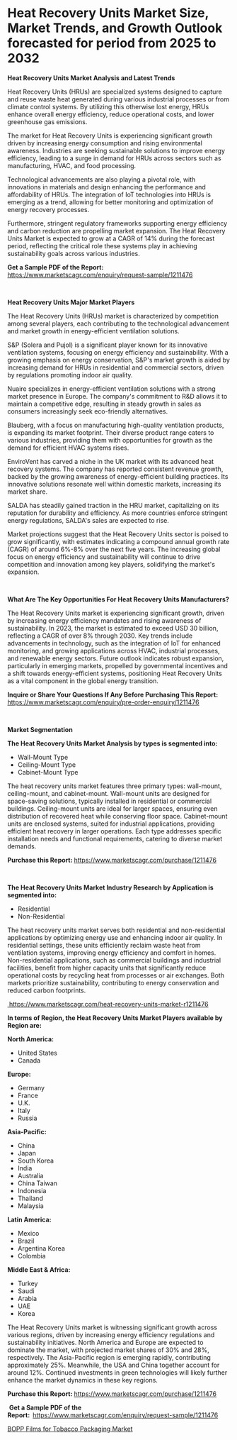 <p><h1>Heat Recovery Units Market Size, Market Trends, and Growth Outlook forecasted for period from 2025 to 2032</h1></p><p><strong>Heat Recovery Units Market Analysis and Latest Trends</strong></p>
<p><p>Heat Recovery Units (HRUs) are specialized systems designed to capture and reuse waste heat generated during various industrial processes or from climate control systems. By utilizing this otherwise lost energy, HRUs enhance overall energy efficiency, reduce operational costs, and lower greenhouse gas emissions. </p><p>The market for Heat Recovery Units is experiencing significant growth driven by increasing energy consumption and rising environmental awareness. Industries are seeking sustainable solutions to improve energy efficiency, leading to a surge in demand for HRUs across sectors such as manufacturing, HVAC, and food processing. </p><p>Technological advancements are also playing a pivotal role, with innovations in materials and design enhancing the performance and affordability of HRUs. The integration of IoT technologies into HRUs is emerging as a trend, allowing for better monitoring and optimization of energy recovery processes. </p><p>Furthermore, stringent regulatory frameworks supporting energy efficiency and carbon reduction are propelling market expansion. The Heat Recovery Units Market is expected to grow at a CAGR of 14% during the forecast period, reflecting the critical role these systems play in achieving sustainability goals across various industries.</p></p>
<p><strong>Get a Sample PDF of the Report:&nbsp;</strong> <a href="https://www.marketscagr.com/enquiry/request-sample/1211476?utm_campaign=2454&utm_medium=2&utm_source=Github&utm_content=ia&utm_term=24032025&utm_id=heat-recovery-units">https://www.marketscagr.com/enquiry/request-sample/1211476</a></p>
<p>&nbsp;</p>
<p><strong>Heat Recovery Units Major Market Players</strong></p>
<p><p>The Heat Recovery Units (HRUs) market is characterized by competition among several players, each contributing to the technological advancement and market growth in energy-efficient ventilation solutions.</p><p>S&P (Solera and Pujol) is a significant player known for its innovative ventilation systems, focusing on energy efficiency and sustainability. With a growing emphasis on energy conservation, S&P's market growth is aided by increasing demand for HRUs in residential and commercial sectors, driven by regulations promoting indoor air quality.</p><p>Nuaire specializes in energy-efficient ventilation solutions with a strong market presence in Europe. The company's commitment to R&D allows it to maintain a competitive edge, resulting in steady growth in sales as consumers increasingly seek eco-friendly alternatives.</p><p>Blauberg, with a focus on manufacturing high-quality ventilation products, is expanding its market footprint. Their diverse product range caters to various industries, providing them with opportunities for growth as the demand for efficient HVAC systems rises.</p><p>EnviroVent has carved a niche in the UK market with its advanced heat recovery systems. The company has reported consistent revenue growth, backed by the growing awareness of energy-efficient building practices. Its innovative solutions resonate well within domestic markets, increasing its market share.</p><p>SALDA has steadily gained traction in the HRU market, capitalizing on its reputation for durability and efficiency. As more countries enforce stringent energy regulations, SALDA's sales are expected to rise.</p><p>Market projections suggest that the Heat Recovery Units sector is poised to grow significantly, with estimates indicating a compound annual growth rate (CAGR) of around 6%-8% over the next five years. The increasing global focus on energy efficiency and sustainability will continue to drive competition and innovation among key players, solidifying the market's expansion.</p></p>
<p>&nbsp;</p>
<p><strong>What Are The Key Opportunities For Heat Recovery Units Manufacturers?</strong></p>
<p><p>The Heat Recovery Units market is experiencing significant growth, driven by increasing energy efficiency mandates and rising awareness of sustainability. In 2023, the market is estimated to exceed USD 30 billion, reflecting a CAGR of over 8% through 2030. Key trends include advancements in technology, such as the integration of IoT for enhanced monitoring, and growing applications across HVAC, industrial processes, and renewable energy sectors. Future outlook indicates robust expansion, particularly in emerging markets, propelled by governmental incentives and a shift towards energy-efficient systems, positioning Heat Recovery Units as a vital component in the global energy transition.</p></p>
<p><strong>Inquire or Share Your Questions If Any Before Purchasing This Report:</strong> <a href="https://www.marketscagr.com/enquiry/pre-order-enquiry/1211476?utm_campaign=2454&utm_medium=2&utm_source=Github&utm_content=ia&utm_term=24032025&utm_id=heat-recovery-units">https://www.marketscagr.com/enquiry/pre-order-enquiry/1211476</a></p>
<p>&nbsp;</p>
<p><strong>Market Segmentation</strong></p>
<p><strong>The Heat Recovery Units Market Analysis by types is segmented into:</strong></p>
<p><ul><li>Wall-Mount Type</li><li>Ceiling-Mount Type</li><li>Cabinet-Mount Type</li></ul></p>
<p><p>The heat recovery units market features three primary types: wall-mount, ceiling-mount, and cabinet-mount. Wall-mount units are designed for space-saving solutions, typically installed in residential or commercial buildings. Ceiling-mount units are ideal for larger spaces, ensuring even distribution of recovered heat while conserving floor space. Cabinet-mount units are enclosed systems, suited for industrial applications, providing efficient heat recovery in larger operations. Each type addresses specific installation needs and functional requirements, catering to diverse market demands.</p></p>
<p><strong>Purchase this Report:&nbsp;</strong><a href="https://www.marketscagr.com/purchase/1211476?utm_campaign=2454&utm_medium=2&utm_source=Github&utm_content=ia&utm_term=24032025&utm_id=heat-recovery-units">https://www.marketscagr.com/purchase/1211476</a></p>
<p>&nbsp;</p>
<p><strong>The Heat Recovery Units Market Industry Research by Application is segmented into:</strong></p>
<p><ul><li>Residential</li><li>Non-Residential</li></ul></p>
<p><p>The heat recovery units market serves both residential and non-residential applications by optimizing energy use and enhancing indoor air quality. In residential settings, these units efficiently reclaim waste heat from ventilation systems, improving energy efficiency and comfort in homes. Non-residential applications, such as commercial buildings and industrial facilities, benefit from higher capacity units that significantly reduce operational costs by recycling heat from processes or air exchanges. Both markets prioritize sustainability, contributing to energy conservation and reduced carbon footprints.</p></p>
<p><a href="https://www.marketscagr.com/heat-recovery-units-market-r1211476?utm_campaign=2454&utm_medium=2&utm_source=Github&utm_content=ia&utm_term=24032025&utm_id=heat-recovery-units">&nbsp;https://www.marketscagr.com/heat-recovery-units-market-r1211476</a></p>
<p><strong>In terms of Region, the Heat Recovery Units Market Players available by Region are:</strong></p>
<p>
    <p> <strong> North America: </strong>
        <ul>
            <li>United States</li>
            <li>Canada</li>
        </ul>
        </p> 
    <p> <strong> Europe: </strong>
        <ul>
            <li>Germany</li>
            <li>France</li>
            <li>U.K.</li>
            <li>Italy</li>
            <li>Russia</li>
        </ul>
        </p> 
    <p> <strong> Asia-Pacific: </strong>
        <ul>
            <li>China</li>
            <li>Japan</li>
            <li>South Korea</li>
            <li>India</li>
            <li>Australia</li>
            <li>China Taiwan</li>
            <li>Indonesia</li>
            <li>Thailand</li>
            <li>Malaysia</li>
        </ul>
        </p> 
    <p> <strong> Latin America: </strong>
        <ul>
            <li>Mexico</li>
            <li>Brazil</li>
            <li>Argentina Korea</li>
            <li>Colombia</li>
        </ul>
        </p> 
    <p> <strong> Middle East & Africa: </strong>
        <ul>
            <li>Turkey</li>
            <li>Saudi</li>
            <li>Arabia</li>
            <li>UAE</li>
            <li>Korea</li>
        </ul>
    </p>
    </p>
<p><p>The Heat Recovery Units market is witnessing significant growth across various regions, driven by increasing energy efficiency regulations and sustainability initiatives. North America and Europe are expected to dominate the market, with projected market shares of 30% and 28%, respectively. The Asia-Pacific region is emerging rapidly, contributing approximately 25%. Meanwhile, the USA and China together account for around 12%. Continued investments in green technologies will likely further enhance the market dynamics in these key regions.</p></p>
<p><strong>Purchase this Report: </strong><a href="https://www.marketscagr.com/purchase/1211476?utm_campaign=2454&utm_medium=2&utm_source=Github&utm_content=ia&utm_term=24032025&utm_id=heat-recovery-units">https://www.marketscagr.com/purchase/1211476</a></p>
<p>&nbsp;<strong>Get a Sample PDF of the Report:&nbsp;&nbsp;</strong><a href="https://www.marketscagr.com/enquiry/request-sample/1211476?utm_campaign=2454&utm_medium=2&utm_source=Github&utm_content=ia&utm_term=24032025&utm_id=heat-recovery-units">https://www.marketscagr.com/enquiry/request-sample/1211476</a></p>
<p><strong></strong></p>
<p><p><a href="https://github.com/ocambdidarhz/Market-Research-Report-List-1/blob/main/bopp-films-for-tobacco-packaging-market.md?utm_campaign=2454&utm_medium=2&utm_source=Github&utm_content=ia&utm_term=24032025&utm_id=heat-recovery-units">BOPP Films for Tobacco Packaging Market</a></p></p>